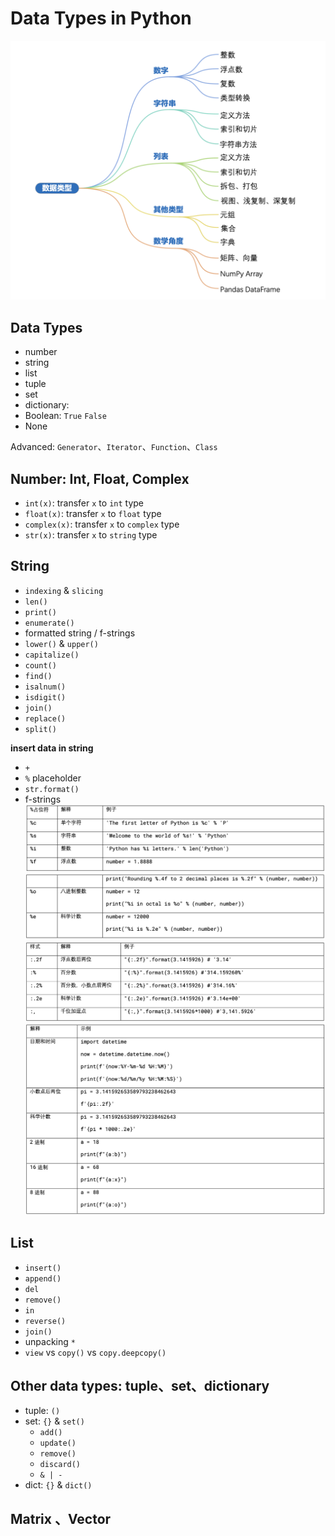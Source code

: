 # Data Types in Python

![Alt text](../assets/image-36.png)

## Data Types

- number
- string
- list
- tuple
- set
- dictionary:
- Boolean: `True` `False`
- None

Advanced: `Generator`、`Iterator`、`Function`、`Class`

## Number: Int, Float, Complex

- `int(x)`: transfer `x` to `int` type
- `float(x)`: transfer `x` to `float` type
- `complex(x)`: transfer `x` to `complex` type
- `str(x)`: transfer `x` to `string` type

## String

- `indexing` & `slicing`
- `len()`
- `print()`
- `enumerate()`
- formatted string / f-strings
- `lower()` & `upper()`
- `capitalize()`
- `count()`
- `find()`
- `isalnum()`
- `isdigit()`
- `join()`
- `replace()`
- `split()`

**insert data in string**

- `+`
- `%` placeholder
- `str.format()`
- f-strings
  ![Alt text](../assets/image-37.png)
  ![Alt text](../assets/image-38.png)
  ![Alt text](../assets/image-39.png)
  ![Alt text](../assets/image-40.png)

## List

- `insert()`
- `append()`
- `del`
- `remove()`
- `in`
- `reverse()`
- `join()`
- unpacking `*`
- `view` vs `copy()` vs `copy.deepcopy()`

## Other data types: tuple、set、dictionary

- tuple: `()`
- set: `{}` & `set()`
  - `add()`
  - `update()`
  - `remove()`
  - `discard()`
  - `& | -`
- dict: `{}` & `dict()`

## Matrix 、Vector
